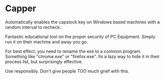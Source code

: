 # Capper
Automatically enables the capslock key on Windows based machines with a random interval to recheck.

Fantastic educational tool on the proper security of PC Equipment. Simply run it on their machine and away you go.

For best effect, you need to rename the exe to a common program. Something like "chrome.exe" or "firefox.exe". Its a lazy way to hide it in their process list, but surprisingly effective.

Use responsibly. Don't give people TOO much grief with this.
